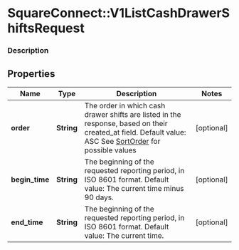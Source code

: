 # SquareConnect::V1ListCashDrawerShiftsRequest

### Description



## Properties
Name | Type | Description | Notes
------------ | ------------- | ------------- | -------------
**order** | **String** | The order in which cash drawer shifts are listed in the response, based on their created_at field. Default value: ASC See [SortOrder](#type-sortorder) for possible values | [optional] 
**begin_time** | **String** | The beginning of the requested reporting period, in ISO 8601 format. Default value: The current time minus 90 days. | [optional] 
**end_time** | **String** | The beginning of the requested reporting period, in ISO 8601 format. Default value: The current time. | [optional] 


